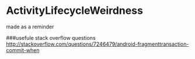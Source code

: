 # ActivityLifecycleWeirdness
made as a reminder


###usefule stack overflow questions
http://stackoverflow.com/questions/7246479/android-fragmenttransaction-commit-when
